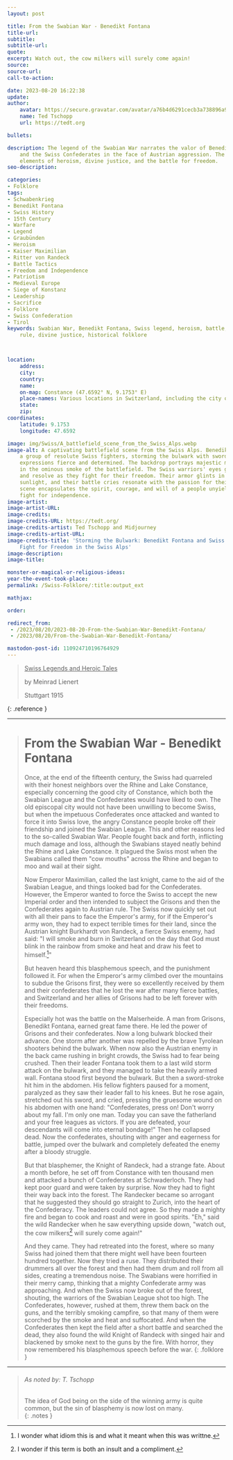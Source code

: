 ```yaml
---
layout: post

title: From the Swabian War - Benedikt Fontana
title-url:
subtitle:
subtitle-url:
quote:
excerpt: Watch out, the cow milkers will surely come again!
source:
source-url:
call-to-action:

date: 2023-08-20 16:22:38
update:
author:
    avatar: https://secure.gravatar.com/avatar/a76b4d6291cecb3a738896a971bfb903?s=512&d=mp&r=g
    name: Ted Tschopp
    url: https://tedt.org

bullets:

description: The legend of the Swabian War narrates the valor of Benedikt Fontana
    and the Swiss Confederates in the face of Austrian aggression. The story combines
    elements of heroism, divine justice, and the battle for freedom.
seo-description:

categories:
- Folklore
tags:
- Schwabenkrieg
- Benedikt Fontana
- Swiss History
- 15th Century
- Warfare
- Legend
- Graubünden
- Heroism
- Kaiser Maximilian
- Ritter von Randeck
- Battle Tactics
- Freedom and Independence
- Patriotism
- Medieval Europe
- Siege of Konstanz
- Leadership
- Sacrifice
- Folklore
- Swiss Confederation
- Tirol
keywords: Swabian War, Benedikt Fontana, Swiss legend, heroism, battle, freedom, Austrian
    rule, divine justice, historical folklore



location:
    address:
    city:
    country:
    name:
    on-map: Constance (47.6592° N, 9.1753° E)
    place-names: Various locations in Switzerland, including the city of Constance
    state:
    zip:
coordinates:
    latitude: 9.1753
    longitude: 47.6592

image: img/Swiss/A_battlefield_scene_from_the_Swiss_Alps.webp
image-alt: A captivating battlefield scene from the Swiss Alps. Benedikt Fontana leads
    a group of resolute Swiss fighters, storming the bulwark with swords raised high,
    expressions fierce and determined. The backdrop portrays majestic mountains, clouded
    in the ominous smoke of the battlefield. The Swiss warriors' eyes gleam with determination
    and resolve as they fight for their freedom. Their armor glints in the fleeting
    sunlight, and their battle cries resonate with the passion for their land. The
    scene encapsulates the spirit, courage, and will of a people unyielding in their
    fight for independence.
image-artist:
image-artist-URL:
image-credits:
image-credits-URL: https://tedt.org/
image-credits-artist: Ted Tschopp and Midjourney
image-credits-artist-URL:
image-credits-title: 'Storming the Bulwark: Benedikt Fontana and Swiss Warriors''
    Fight for Freedom in the Swiss Alps'
image-description:
image-title:

monster-or-magical-or-religious-ideas:
year-the-event-took-place:
permalink: /Swiss-Folklore/:title:output_ext

mathjax:

order:

redirect_from: 
 - /2023/08/20/2023-08-20-From-the-Swabian-War-Benedikt-Fontana/
 - /2023/08/20/From-the-Swabian-War-Benedikt-Fontana/

mastodon-post-id: 110924710196764929
---
```


> <ins> Swiss Legends and Heroic Tales</ins>
> 
> by Meinrad Lienert
> 
> Stuttgart 1915
>
{: .reference }

---

> # From the Swabian War - Benedikt Fontana
>
>Once, at the end of the fifteenth century, the Swiss had quarreled with their honest neighbors over the Rhine and Lake Constance, especially concerning the good city of Constance, which both the Swabian League and the Confederates would have liked to own. The old episcopal city would not have been unwilling to become Swiss, but when the impetuous Confederates once attacked and wanted to force it into Swiss love, the angry Constance people broke off their friendship and joined the Swabian League. This and other reasons led to the so-called Swabian War. People fought back and forth, inflicting much damage and loss, although the Swabians stayed neatly behind the Rhine and Lake Constance. It plagued the Swiss most when the Swabians called them "cow mouths" across the Rhine and began to moo and wail at their sight.
>
> Now Emperor Maximilian, called the last knight, came to the aid of the Swabian League, and things looked bad for the Confederates. However, the Emperor wanted to force the Swiss to accept the new Imperial order and then intended to subject the Grisons and then the Confederates again to Austrian rule. The Swiss now quickly set out with all their pans to face the Emperor's army, for if the Emperor's army won, they had to expect terrible times for their land, since the Austrian knight Burkhardt von Randeck, a fierce Swiss enemy, had said: "I will smoke and burn in Switzerland on the day that God must blink in the rainbow from smoke and heat and draw his feet to himself.[^1]"
>
>But heaven heard this blasphemous speech, and the punishment followed it. For when the Emperor's army climbed over the mountains to subdue the Grisons first, they were so excellently received by them and their confederates that he lost the war after many fierce battles, and Switzerland and her allies of Grisons had to be left forever with their freedoms.
>
>Especially hot was the battle on the Malserheide. A man from Grisons, Benedikt Fontana, earned great fame there. He led the power of Grisons and their confederates. Now a long bulwark blocked their advance. One storm after another was repelled by the brave Tyrolean shooters behind the bulwark. When now also the Austrian enemy in the back came rushing in bright crowds, the Swiss had to fear being crushed. Then their leader Fontana took them to a last wild storm attack on the bulwark, and they managed to take the heavily armed wall. Fontana stood first beyond the bulwark. But then a sword-stroke hit him in the abdomen. His fellow fighters paused for a moment, paralyzed as they saw their leader fall to his knees. But he rose again, stretched out his sword, and cried, pressing the gruesome wound on his abdomen with one hand: "Confederates, press on! Don't worry about my fall. I'm only one man. Today you can save the fatherland and your free leagues as victors. If you are defeated, your descendants will come into eternal bondage!" Then he collapsed dead. Now the confederates, shouting with anger and eagerness for battle, jumped over the bulwark and completely defeated the enemy after a bloody struggle.
>
>But that blasphemer, the Knight of Randeck, had a strange fate. About a month before, he set off from Constance with ten thousand men and attacked a bunch of Confederates at Schwaderloch. They had kept poor guard and were taken by surprise. Now they had to fight their way back into the forest. The Randecker became so arrogant that he suggested they should go straight to Zurich, into the heart of the Confederacy. The leaders could not agree. So they made a mighty fire and began to cook and roast and were in good spirits. "Eh," said the wild Randecker when he saw everything upside down, "watch out, the cow milkers[^2] will surely come again!"
>
>And they came. They had retreated into the forest, where so many Swiss had joined them that there might well have been fourteen hundred together. Now they tried a ruse. They distributed their drummers all over the forest and then had them drum and roll from all sides, creating a tremendous noise. The Swabians were horrified in their merry camp, thinking that a mighty Confederate army was approaching. And when the Swiss now broke out of the forest, shouting, the warriors of the Swabian League shot too high. The Confederates, however, rushed at them, threw them back on the guns, and the terribly smoking campfire, so that many of them were scorched by the smoke and heat and suffocated. And when the Confederates then kept the field after a short battle and searched the dead, they also found the wild Knight of Randeck with singed hair and blackened by smoke next to the guns by the fire. With horror, they now remembered his blasphemous speech before the war.
{: .folklore }

---

> ###### As noted by: T. Tschopp
> 
> The idea of God being on the side of the winning army is quite common, but the sin of blasphemy is now lost on many.  
{: .notes }

[^1]: I wonder what idiom this is and what it meant when this was writtne. 

[^2]: I wonder if this term is both an insult and a compliment.